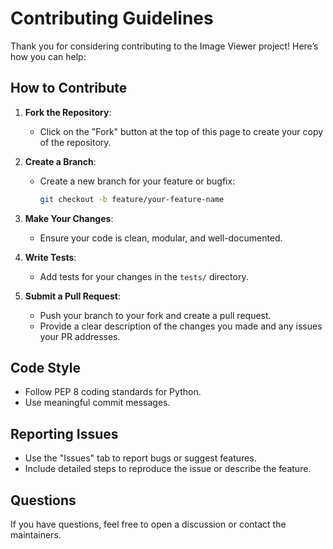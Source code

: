 # Contributing Guidelines

Thank you for considering contributing to the Image Viewer project! Here’s how you can help:

## How to Contribute
1. **Fork the Repository**:
   - Click on the "Fork" button at the top of this page to create your copy of the repository.

2. **Create a Branch**:
   - Create a new branch for your feature or bugfix:
     ```bash
     git checkout -b feature/your-feature-name
     ```

3. **Make Your Changes**:
   - Ensure your code is clean, modular, and well-documented.

4. **Write Tests**:
   - Add tests for your changes in the `tests/` directory.

5. **Submit a Pull Request**:
   - Push your branch to your fork and create a pull request.
   - Provide a clear description of the changes you made and any issues your PR addresses.

## Code Style
- Follow PEP 8 coding standards for Python.
- Use meaningful commit messages.

## Reporting Issues
- Use the "Issues" tab to report bugs or suggest features.
- Include detailed steps to reproduce the issue or describe the feature.

## Questions
If you have questions, feel free to open a discussion or contact the maintainers.

